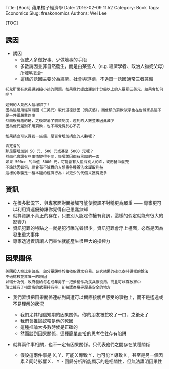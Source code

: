 Title: [Book] 蘋果橘子經濟學
Date: 2016-02-09 11:52
Category: Book
Tags: Economics
Slug: freakonomics
Authors: Wei Lee

<!--more-->

[TOC]

## 誘因

* 誘因
    * 促使人多做好事、少做壞事的手段
    * 多數誘因並非自然發生，而是由某些人（e.g. 經濟學者、政治人物或父母）所發明設計
    * 這樣的誘因主要分為經濟、社會與道德，不過單一誘因通常三者兼備

```text
托兒所常有家長遲到接小孩的問題。如果我們提出遲到十分鐘以上的人要罰三美元，結果會如何呢？

遲到的人竟然大幅增加了！
因為這是用經濟誘因（三美元）取代道德誘因（愧疚感），而低額的罰款似乎也在告訴家長這不是一件很嚴重的事
然而很有趣的是，之後取消了罰款制度，遲到的人數並未因此減少
因為他們遲到不用罰款，也不再覺得於心不安
```

```text
如果捐血可以得到一些錢，是否會增加捐血的人數呢？

肯定會的
那是要增加到 50 元、500 元或甚至 5000 元呢？
然而也會讓有些事情變得不同，每項誘因都有黑暗的一面
如果 500cc 的血值 5000 元，可能會有人偷採別人的血，或用豬血混充
不論誘因如何，總會有不誠實的人想盡各種辦法來謀取利益
這樣的欺騙是一種本能的經濟行為：以更少的代價來獲得更多
```

## 資訊

* 在很多狀況下，與專家面對面接觸可能使資訊不對稱更為嚴重 —— 專家更可以利用資運優勢讓你覺得自己愚蠢無知
* 就算資訊不真正的存在，只要別人認定你擁有資訊，這樣的假定就能有很大的影響力
* 資訊犯罪的特點之一就是犯行曝光者很少。資訊犯罪會浮上檯面，必然是因為發生重大事件
* 專家透過資訊讓人們害怕就能產生很巨大的操控力

## 因果關係

```text
美國殺人案比率偏高，部分要歸咎於槍枝取得太容易。研究結果的確也支持這樣的說法
不過槍枝並非唯一的原因
以瑞士為例，政府發給每名成年男子一把步槍作為民兵服役用，而且可以存放家中
瑞士擁有了相當高的武器持有率，卻被認為幾乎是最安全的地方
```

* 我們習慣把因果關係連結到周遭可以實際接觸戶感受的事物上，而不是遙遠或不易理解的狀況
    * 我們尤其相信短期的因果關係，你的朋友被蛇咬了一口，之後死了
    * 我們會推論蛇咬是他的死因
    * 這種推論大多數時候是正確的
    * 然而談到因果關係，這種簡單直接的思考往往存有陷阱

* 就算兩件事相關，也不一定有因果關係。只代表他們之間存在某種關係
    * 假設這兩件事是 X, Y，可能Ｘ導致Ｙ，也可能Ｙ導致Ｘ，甚至是另一個因素Ｚ同時影響Ｘ、Ｙ    - 回歸分析所能顯示的是相關性，但無法證明因果性
